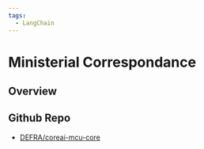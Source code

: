 ```yaml
---
tags:
  - LangChain
---
```


# Ministerial Correspondance

## Overview

## Github Repo

- [DEFRA/coreai-mcu-core](https://github.com/DEFRA/coreai-mcu-core)